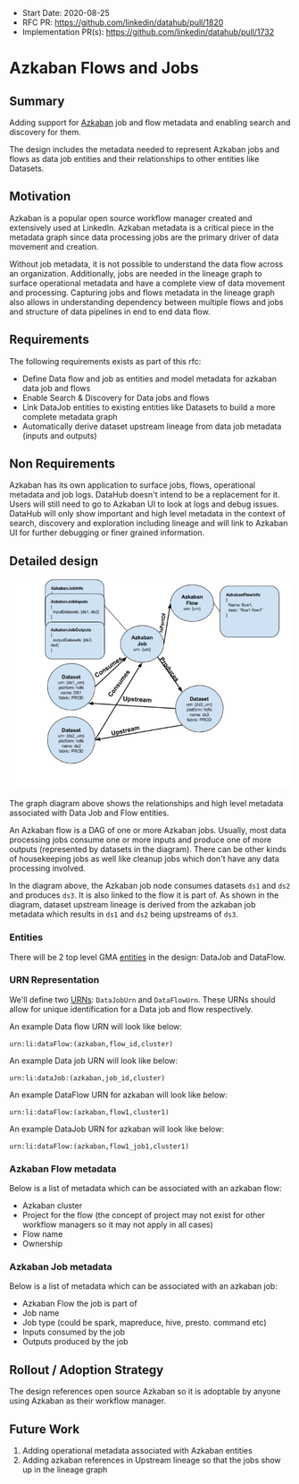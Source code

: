 - Start Date: 2020-08-25
- RFC PR: https://github.com/linkedin/datahub/pull/1820
- Implementation PR(s): https://github.com/linkedin/datahub/pull/1732

# Azkaban Flows and Jobs

## Summary

Adding support for [Azkaban](https://azkaban.github.io/) job and flow metadata and enabling search and discovery for them. 

The design includes the metadata needed to represent Azkaban jobs and flows as data job entities and their relationships to other
entities like Datasets.

## Motivation

Azkaban is a popular open source workflow manager created and extensively used at LinkedIn. Azkaban metadata is a critical piece
in the metadata graph since data processing jobs are the primary driver of data movement and creation.

Without job metadata, it is not possible to understand the data flow across an organization. Additionally, jobs are needed in the
lineage graph to surface operational metadata and have a complete view of data movement and processing. Capturing jobs and flows
metadata in the lineage graph also allows in understanding dependency between multiple flows and jobs and structure of data 
pipelines in end to end data flow.

## Requirements

The following requirements exists as part of this rfc:

- Define Data flow and job as entities and model metadata for azkaban data job and flows
- Enable Search & Discovery for Data jobs and flows
- Link DataJob entities to existing entities like Datasets to build a more complete metadata graph
- Automatically derive dataset upstream lineage from data job metadata (inputs and outputs)

## Non Requirements

Azkaban has its own application to surface jobs, flows, operational metadata and job logs. DataHub doesn't intend to be
a replacement for it. Users will still need to go to Azkaban UI to look at logs and debug issues. DataHub will only show
important and high level metadata in the context of search, discovery and exploration including lineage and will link to
Azkaban UI for further debugging or finer grained information.

## Detailed design

![high level design](graph.png)

The graph diagram above shows the relationships and high level metadata associated with Data Job and Flow entities.

An Azkaban flow is a DAG of one or more Azkaban jobs. Usually, most data processing jobs consume one or more inputs and 
produce one of more outputs (represented by datasets in the diagram). There can be other kinds of housekeeping jobs as well
like cleanup jobs which don't have any data processing involved.

In the diagram above, the Azkaban job node consumes datasets `ds1` and `ds2` and produces `ds3`. It is also linked to the
flow it is part of. As shown in the diagram, dataset upstream lineage is derived from the azkaban job metadata which results
in `ds1` and `ds2` being upstreams of `ds3`.

### Entities
There will be 2 top level GMA [entities](../../../what/entity.md) in the design: DataJob and DataFlow.

### URN Representation
We'll define two [URNs](../../../what/urn.md): `DataJobUrn` and `DataFlowUrn`.
These URNs should allow for unique identification for a Data job and flow respectively.

An example Data flow URN will look like below:
```
urn:li:dataFlow:(azkaban,flow_id,cluster)
```
An example Data job URN will look like below:
```
urn:li:dataJob:(azkaban,job_id,cluster)
```

An example DataFlow URN for azkaban will look like below:
```
urn:li:dataFlow:(azkaban,flow1,cluster1)
```

An example DataJob URN for azkaban will look like below:
```
urn:li:dataFlow:(azkaban,flow1_job1,cluster1)
```

### Azkaban Flow metadata

Below is a list of metadata which can be associated with an azkaban flow:

- Azkaban cluster
- Project for the flow (the concept of project may not exist for other workflow managers so it may not apply in all cases)
- Flow name
- Ownership

### Azkaban Job metadata

Below is a list of metadata which can be associated with an azkaban job:

- Azkaban Flow the job is part of
- Job name
- Job type (could be spark, mapreduce, hive, presto. command etc)
- Inputs consumed by the job
- Outputs produced by the job

## Rollout / Adoption Strategy

The design references open source Azkaban so it is adoptable by anyone using Azkaban as their
workflow manager.

## Future Work
 
1. Adding operational metadata associated with Azkaban entities
2. Adding azkaban references in Upstream lineage so that the jobs show up in the lineage graph